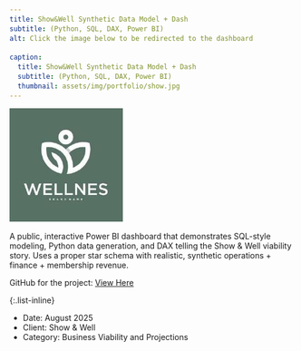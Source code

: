 ```yaml
---
title: Show&Well Synthetic Data Model + Dash
subtitle: (Python, SQL, DAX, Power BI)
alt: Click the image below to be redirected to the dashboard

caption:
  title: Show&Well Synthetic Data Model + Dash
  subtitle: (Python, SQL, DAX, Power BI) 
  thumbnail: assets/img/portfolio/show.jpg
---
```

[![Show&WellDashboard](assets/img/portfolio/well.jpg)](https://app.powerbi.com/view?r=eyJrIjoiMDE5MTliZjUtNGYxNC00YThkLTk0MjUtYjY4OTdmMmIzYzEzIiwidCI6IjE1YzJlYmM2LTFlYTctNDI2MS05N2Y2LTBiMmI4NDZmNzJlYiIsImMiOjN9&embedImagePlaceholder=true)

A public, interactive Power BI dashboard that demonstrates SQL-style modeling, Python data generation, and DAX telling the Show & Well viability story.
Uses a proper star schema with realistic, synthetic operations + finance + membership revenue.

GitHub for the project: [View Here](https://github.com/JulianVB3102/Show-WellSyntheticDatabase)

{:.list-inline}
- Date: August 2025
- Client: Show & Well
- Category: Business Viability and Projections
